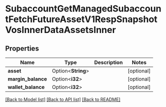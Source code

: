 # SubaccountGetManagedSubaccountFetchFutureAssetV1RespSnapshotVosInnerDataAssetsInner

## Properties

Name | Type | Description | Notes
------------ | ------------- | ------------- | -------------
**asset** | Option<**String**> |  | [optional]
**margin_balance** | Option<**i32**> |  | [optional]
**wallet_balance** | Option<**i32**> |  | [optional]

[[Back to Model list]](../README.md#documentation-for-models) [[Back to API list]](../README.md#documentation-for-api-endpoints) [[Back to README]](../README.md)


